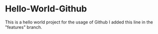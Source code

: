 # Hello-World-Github
This is a hello world project for the usage of Github
I added this line in the "features" branch.
